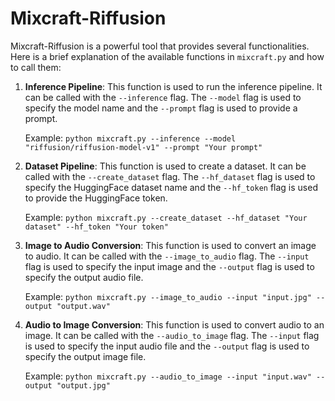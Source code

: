 # Mixcraft-Riffusion

Mixcraft-Riffusion is a powerful tool that provides several functionalities. Here is a brief explanation of the available functions in `mixcraft.py` and how to call them:

1. **Inference Pipeline**: This function is used to run the inference pipeline. It can be called with the `--inference` flag. The `--model` flag is used to specify the model name and the `--prompt` flag is used to provide a prompt.

    Example: `python mixcraft.py --inference --model "riffusion/riffusion-model-v1" --prompt "Your prompt"`

2. **Dataset Pipeline**: This function is used to create a dataset. It can be called with the `--create_dataset` flag. The `--hf_dataset` flag is used to specify the HuggingFace dataset name and the `--hf_token` flag is used to provide the HuggingFace token.

    Example: `python mixcraft.py --create_dataset --hf_dataset "Your dataset" --hf_token "Your token"`

3. **Image to Audio Conversion**: This function is used to convert an image to audio. It can be called with the `--image_to_audio` flag. The `--input` flag is used to specify the input image and the `--output` flag is used to specify the output audio file.

    Example: `python mixcraft.py --image_to_audio --input "input.jpg" --output "output.wav"`

4. **Audio to Image Conversion**: This function is used to convert audio to an image. It can be called with the `--audio_to_image` flag. The `--input` flag is used to specify the input audio file and the `--output` flag is used to specify the output image file.

    Example: `python mixcraft.py --audio_to_image --input "input.wav" --output "output.jpg"`
